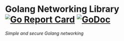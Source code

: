 # Golang Networking Library [![Go Report Card](https://goreportcard.com/badge/github.com/GrantEthanEckstein/gonet)](https://goreportcard.com/report/github.com/GrantEthanEckstein/gonet) [![GoDoc](https://godoc.org/github.com/GrantEthanEckstein/gonet?status.svg)](https://godoc.org/github.com/GrantEthanEckstein/gonet)
*Simple and secure Golang networking*
